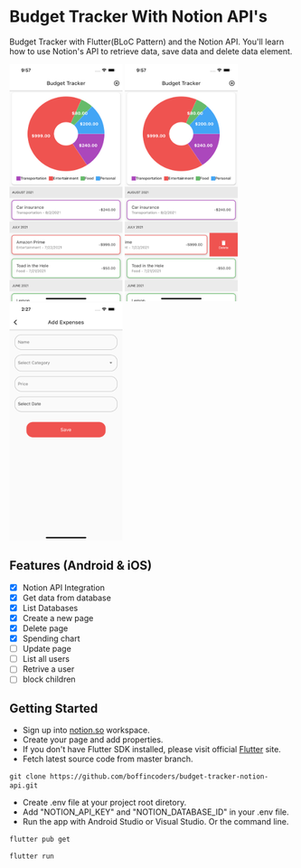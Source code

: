 # Budget Tracker With Notion API's

Budget Tracker with Flutter(BLoC Pattern) and the Notion API. You'll learn how to use Notion's API to retrieve data, save data and delete data element. 


<img src="https://github.com/boffincoders/budget-tracker-notion-api/blob/master/images/items.png?raw=true" width="200" height="420" /> <img src="https://github.com/boffincoders/budget-tracker-notion-api/blob/master/images/delete_item.png?raw=true" width="200" height="420" /> <img src="https://github.com/boffincoders/budget-tracker-notion-api/blob/master/images/add_page.png?raw=true" width="200" height="420" />

## Features (Android & iOS)

- [x] Notion API Integration
- [x] Get data from database
- [x] List Databases
- [x] Create a new page
- [x] Delete page
- [x] Spending chart
- [ ] Update page
- [ ] List all users
- [ ] Retrive a user
- [ ] block children

## Getting Started
  - Sign up into [notion.so](https://www.notion.so/) workspace.
  - Create your page and add properties.
  - If you don't have Flutter SDK installed, please visit official [Flutter](https://flutter.dev/) site.
  - Fetch latest source code from master branch.
 
 ```
 git clone https://github.com/boffincoders/budget-tracker-notion-api.git
 ```  
 - Create .env file at your project root diretory.
 - Add "NOTION_API_KEY" and "NOTION_DATABASE_ID" in your .env file. 
 - Run the app with Android Studio or Visual Studio. Or the command line.
 
 ```
 flutter pub get
 ```
 ```
 flutter run
 ```
